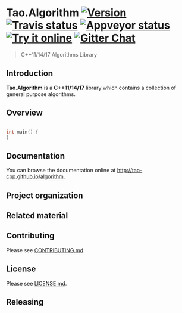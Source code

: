 # Tao.Algorithm <a target="_blank" href="http://semver.org">![Version][badge.version]</a> <a target="_blank" href="https://travis-ci.org/tao-cpp/algorithm">![Travis status][badge.Travis]</a> <a target="_blank" href="https://ci.appveyor.com/project/ldionne/algorithm">![Appveyor status][badge.Appveyor]</a> <a target="_blank" href="http://melpon.org/wandbox/permlink/MZqKhMF7tiaNZdJg">![Try it online][badge.wandbox]</a> <a target="_blank" href="https://gitter.im/tao-cpp/algorithms">![Gitter Chat][badge.Gitter]</a>

> C++11/14/17 Algorithms Library


## Introduction ##

**Tao.Algorithm** is a **C++11/14/17** library which contains a collection of general purpose algorithms.

## Overview
<!--  -->
```cpp

int main() {
}
```

## Documentation
You can browse the documentation online at http://tao-cpp.github.io/algorithm.

## Project organization


## Related material


## Contributing
Please see [CONTRIBUTING.md](CONTRIBUTING.md).


## License
Please see [LICENSE.md](LICENSE.md).


## Releasing



<!-- Links -->
[badge.Appveyor]: https://ci.appveyor.com/api/projects/status/github/tao-cpp/algorithm?svg=true&branch=master
[badge.Gitter]: https://img.shields.io/badge/gitter-join%20chat-blue.svg
[badge.Travis]: https://travis-ci.org/tao-cpp/algorithm.svg?branch=master
[badge.version]: https://badge.fury.io/gh/tao-cpp%2Falgorithm.svg
[badge.Wandbox]: https://img.shields.io/badge/try%20it-online-blue.svg
[C++Now]: http://cppnow.org
[CMake]: http://www.cmake.org
[CppCon]: http://cppcon.org
[Doxygen]: http://www.doxygen.org
[eRuby]: http://en.wikipedia.org/wiki/ERuby
[algorithm.docs]: http://tao-cpp.github.io/algorithm
[algorithm.wiki]: https://github.com/tao-cpp/algorithm/wiki
[MPL11]: http://github.com/ldionne/mpl11


